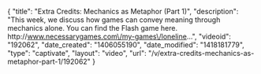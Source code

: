 {
    "title": "Extra Credits: Mechanics as Metaphor (Part 1)",
    "description": "This week, we discuss how games can convey meaning through mechanics alone. You can find the Flash game here. http:\/\/www.necessarygames.com\/my-games\/loneline...",
    "videoid": "192062",
    "date_created": "1406055190",
    "date_modified": "1418181779",
    "type": "captivate",
    "layout": "video",
    "url": "\/v\/extra-credits-mechanics-as-metaphor-part-1\/192062"
}